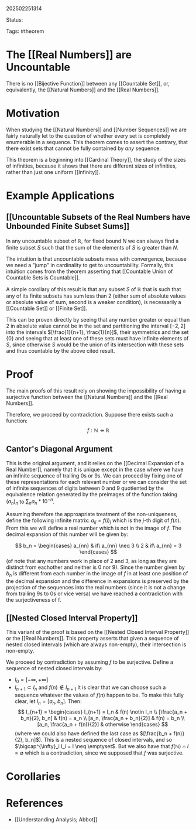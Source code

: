 202502251314

Status: 

Tags: #theorem

# The [[Real Numbers]] are Uncountable

There is no [[Bijective Function]] between any [[Countable Set]], or, equivalently, the [[Natural Numbers]] and the [[Real Numbers]]. 

# Motivation

When studying the [[Natural Numbers]] and [[Number Sequences]] we are fairly naturally let to the question of whether every set is completely enumerable in a sequence. This theorem comes to assert the contrary, that there exist sets that cannot be fully contained by *any* sequence. 

This theorem is a beginning into [[Cardinal Theory]], the study of the sizes of infinities, because it shows that there are different sizes of infinities, rather than just one uniform [[Infinity]].
# Example Applications

## [[Uncountable Subsets of the Real Numbers have Unbounded Finite Subset Sums]]

In any uncountable subset of $\mathbb{R}$, for fixed bound $N$ we can always find a finite subset $S$ such that the sum of the elements of $S$ is greater than $N$. 

The intuition is that uncountable subsets mess with convergence, because we need a "jump" in cardinality to get to uncountability. Formally, this intuition comes from the theorem asserting that [[Countable Union of Countable Sets is Countable]].

A simple corollary of this result is that any subset $S$ of $\mathbb{R}$ that is such that any of its finite subsets has sum less than 2 (either sum of absolute values or absolute value of sum, second is a weaker condition), is necessarily a [[Countable Set]] or [[Finite Set]]. 

This can be proven directly by seeing that any number greater or equal than 2 in absolute value cannot be in the set and partitioning the interval $[-2, 2]$ into the intervals $[\frac{1}{n+1}, \frac{1}{n}]$, their symmetrics and the set $\{0\}$ and seeing that at least one of these sets must have infinite elements of $S$, since otherwise $S$ would be the union of its intersection with these sets and thus countable by the above cited result.
# Proof

The main proofs of this result rely on showing the impossibility of having a surjective function between the [[Natural Numbers]] and the [[Real Numbers]]. 

Therefore, we proceed by contradiction. Suppose there exists such a function:
$$
f:\mathbb{N} \twoheadrightarrow \mathbb{R}
$$
## Cantor's Diagonal Argument

This is the original argument, and it relies on the [[Decimal Expansion of a Real Number]], namely that it is unique except in the case where we have an infinite sequence of trailing 0s or 9s. We can proceed by fixing one of these representations for each relevant number or we can consider the set of infinite sequences of digits between 0 and 9 quotiented by the equivalence relation generated by the preimages of the function taking $(a_n)_n$ to $\sum_n a_n * 10^{-n}$. 

Assuming therefore the approapriate treatment of the non-uniqueness, define the following infinite matrix: $a_{ij} = f(i)_j$ which is the $j$-th digit of $f(n)$. From this we will define a real number which is not in the image of $f$. The decimal expansion of this number will be given by:

$$
b_n = \begin{cases} 
	a_{nn} & if\ a_{nn} \neq 3 \\
	2 & if\ a_{nn} = 3
\end{cases}
$$
(of note that any numbers work in place of 2 and 3, as long as they are distinct from eachother and neither is 0 nor 9).
Since the number given by $b_n$ is different from each number in the image of $f$ in at least one position of the decimal expansion and the difference in expansions is preserved by the projection of the sequences into the real numbers (since it is not a change from trailing 9s to 0s or vice versa) we have reached a contradiction with the surjectiveness of f.

## [[Nested Closed Interval Property]]

This variant of the proof is based on the [[Nested Closed Interval Property]] or the [[Real Numbers]]. This property asserts that given a sequence of nested closed intervals (which are always non-empty), their intersection is non-empty.

We proceed by contradiction by assuming $f$ to be surjective.
Define a sequence of nested closed intervals by:
- $I_0 = [-\infty, +\infty]$  
- $I_{n+1} \subset I_n$ and $f(n) \notin I_{n+1}$ 
It is clear that we can choose such a sequence whatever the values of $f(n)$ happen to be. To make this fully clear, let $I_n = [a_n,b_n]$.
Then:
$$
I_{n+1} = \begin{cases} 
	I_{n+1} = I_n & f(n) \notin I_n \\
	[\frac{a_n + b_n}{2}, b_n] & f(n) = a_n \\
	[a_n, \frac{a_n + b_n}{2}] & f(n) = b_n \\
	[a_n, \frac{a_n + f(n)}{2}] & otherwise
\end{cases}
$$
(where we could also have defined the last case as $[\frac{b_n + f(n)}{2}, b_n]$).
This is a nested sequence of closed intervals, and so $\bigcap^{\infty}_i I_i = I \neq \emptyset$. But we also have that $f(\mathbb{N}) \cap I = \emptyset$ which is a contradiction, since we supposed that $f$ was surjective.      

# Corollaries

# References

- [[Understanding Analysis; Abbot]]